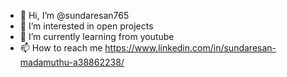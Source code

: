 - 👋 Hi, I’m @sundaresan765
- 👀 I’m interested in open projects 
- 🌱 I’m currently learning from youtube
- 📫 How to reach me https://www.linkedin.com/in/sundaresan-madamuthu-a38862238/

<!---
sundaresan765/sundaresan765 is a ✨ special ✨ repository because its `README.md` (this file) appears on your GitHub profile.
You can click the Preview link to take a look at your changes.
--->
